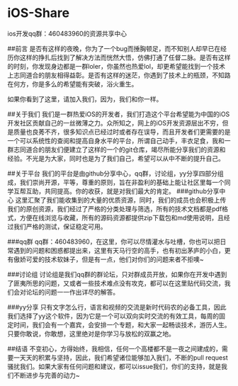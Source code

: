 # iOS-Share
ios开发qq群：460483960的资源共享中心

##前言
是否有这样的夜晚，你为了一个bug而捶胸顿足，而不知别人却早已在经历你这样的挣扎后找到了解决方法而恍然大悟，仿佛打通了任督二脉。是否有这样的时刻，你发现身边都是一群loler，你虽然也热爱lol，却更希望能找到一个技术上志同道合的朋友相得益彰。是否有这样的迷茫，你遇到了技术上的瓶颈，不知路在何方，你是多么的希望能有突破，浴火重生。

如果你看到了这里，请加入我们，因为，我们和你一样。

##关于我们
我们是一群热爱iOS的开发者，我们打造这个平台希望能为中国的iOS开发社区贡献自己的一丝微薄之力。众所知之，网上的iOS开发资源层出不穷，但是质量也良莠不齐，很多知识点已经过时或者存在误导，而且开发者们更需要的是一个可以系统性的查阅和提高自身水平的平台，所谓自己动手，丰衣足食，我和一群志同道合的朋友们便建立了这样的一个的git仓库，竭尽所能分享我们的资源和经验。不光是为大家，同时也是为了我们自己，希望可以从中不断的提升自己。

##关于平台
我们的平台是由github分享中心，qq群，讨论组，yy分享四部分组成，我们崇尚开源，平等，尊重的原则，旨在非盈利的基础上能让社区里每一个同学互帮互助，共同提高。你的收获，就是对我们最大的肯定。
###github分享中心
这里汇聚了我们能收集到的大量的优质资源，同时，我们的成员也会积极上传我们的原创资源，我们经过了严格的分类处理与筛选，所有的技术文档都是pdf格式，方便在线浏览与收藏，所有的源码资源都提供zip下载包和md使用说明，且经过我们严格的测试，保证稳定可用。

###qq群
qq群：460483960，在这里，你可以尽情灌水与吐槽，你也可以把日常遇到的问题和困惑都提出来，这里有天马行空的高手，也有初出茅庐的小白，更有傲娇可爱的技术软妹子，但是有一点，他们对你们的问题来者不拒噢~

###讨论组
讨论组是我们qq群的群论坛，只对群成员开放，如果你在开发中遇到了匪夷所思的问题，又或者一些技术难点没有攻克，都可以在这里贴代码交流，我们会对论坛的问题一一作出详尽的解答。

###yy分享
只有文字怎么行，语言和视频的交流是新时代码农的必备工具，因此我们选择了yy这个软件，因为它是一个可以双向实时交流的有效工具，每周的固定时间，我们会有一个嘉宾，会安排一个专题，和大家一起畅谈技术，游历人生。只要你敢说，你敢想，这里绝对是你学习与放松的双赢之地。

##结语
不变初心，方得始终，我相信，任何一个高楼都不是一夜之间建成的，需要一天天的积累与坚持，因此，我们希望诸位能够加入我们，不断的pull request骚扰我们。如果大家有任何问题和建议，都可以issue我们，你们的支持，就是我们不断进步与完善的动力~





